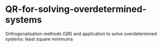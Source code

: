 # QR-for-solving-overdetermined-systems
Orthogonalisation methods (QR) and application to solve overdetermined systems: least square minimums
